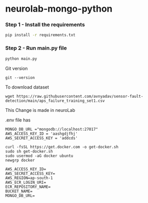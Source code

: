 # neurolab-mongo-python



### Step 1 - Install the requirements

```bash
pip install -r requirements.txt
```

### Step 2 - Run main.py file

```bash
python main.py
```

Git version  
```
git --version
```

To download dataset  
```
wget https://raw.githubusercontent.com/avnyadav/sensor-fault-detection/main/aps_failure_training_set1.csv
```

This Change is made in neuroLab


.env file has
```
MONGO_DB_URL ="mongodb://localhost:27017"
AWS_ACCESS_KEY_ID = 'aashgdjfhj'
AWS_SECRET_ACCESS_KEY = 'addcds'
```
```
curl -fsSL https://get.docker.com -o get-docker.sh  
sudo sh get-docker.sh  
sudo usermod -aG docker ubuntu  
newgrp docker
```
```
AWS_ACCESS_KEY_ID=
AWS_SECRET_ACCESS_KEY=
AWS_REGION=ap-south-1
AWS_ECR_LOGIN_URI=
ECR_REPOSITORY_NAME=
BUCKET_NAME=
MONGO_DB_URL=
```
